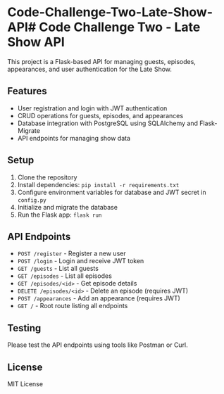 # Code-Challenge-Two-Late-Show-API# Code Challenge Two - Late Show API

This project is a Flask-based API for managing guests, episodes, appearances, and user authentication for the Late Show.

## Features

- User registration and login with JWT authentication
- CRUD operations for guests, episodes, and appearances
- Database integration with PostgreSQL using SQLAlchemy and Flask-Migrate
- API endpoints for managing show data

## Setup

1. Clone the repository
2. Install dependencies: `pip install -r requirements.txt`
3. Configure environment variables for database and JWT secret in `config.py`
4. Initialize and migrate the database
5. Run the Flask app: `flask run`

## API Endpoints

- `POST /register` - Register a new user
- `POST /login` - Login and receive JWT token
- `GET /guests` - List all guests
- `GET /episodes` - List all episodes
- `GET /episodes/<id>` - Get episode details
- `DELETE /episodes/<id>` - Delete an episode (requires JWT)
- `POST /appearances` - Add an appearance (requires JWT)
- `GET /` - Root route listing all endpoints

## Testing

Please test the API endpoints using tools like Postman or Curl.

## License

MIT License
